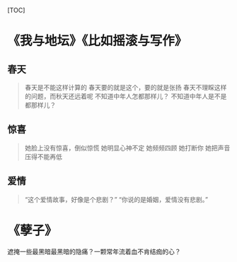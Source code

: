 [TOC]



# 《我与地坛》《比如摇滚与写作》

## 春天

>  春天是不能这样计算的
> 春天要的就是这个，要的就是张扬
> 春天不理睬这样的问题，而秋天还远着呢
> 不知道中年人怎都那样儿？
> 不知道中年人是不是都那样儿？

## 惊喜

> 她脸上没有惊喜，倒似惊慌
> 她明显心神不定
> 她频频四顾
> 她打断你
> 她把声音压得不能再低

## 爱情

> “这个爱情故事，好像是个悲剧？”
> “你说的是婚姻，爱情没有悲剧。”



# 《孽子》

遮掩一些最黑暗最黑暗的隐痛？一颗常年流着血不肯结痂的心？



